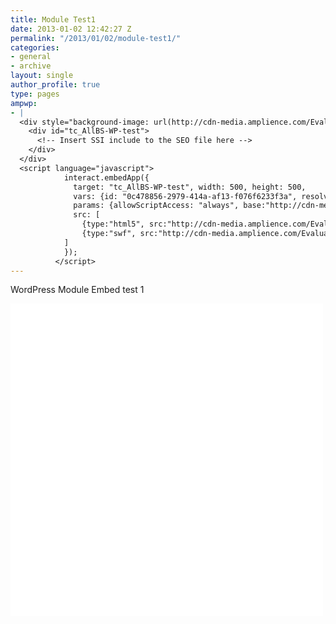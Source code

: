 ```yaml
---
title: Module Test1
date: 2013-01-02 12:42:27 Z
permalink: "/2013/01/02/module-test1/"
categories:
- general
- archive
layout: single
author_profile: true
type: pages
ampwp:
- |
  <div style="background-image: url(http://cdn-media.amplience.com/Evaluations/benco/0c478856-2979-414a-af13-f076f6233f3a.jpg); background-size: 500px 500px; height: 500px; width: 500px; background-color: #FFFFFF;">
    <div id="tc_AllBS-WP-test">
      <!-- Insert SSI include to the SEO file here -->
    </div>
  </div>
  <script language="javascript">
            interact.embedApp({
              target: "tc_AllBS-WP-test", width: 500, height: 500,
              vars: {id: "0c478856-2979-414a-af13-f076f6233f3a", resolveJSPath:"true"},
              params: {allowScriptAccess: "always", base:"http://cdn-media.amplience.com/Evaluations/benco/", wmode: "transparent" },
              src: [
                {type:"html5", src:"http://cdn-media.amplience.com/Evaluations/benco/tcplayer.js", xd: ["http://cdn-media.amplience.com/xd.html"]},
                {type:"swf", src:"http://cdn-media.amplience.com/Evaluations/benco/tcplayer.swf",version:"9.0.0"}
            ]
            });
          </script>
---
```


WordPress Module Embed test 1





<div style="background-image: url(http://cdn-media.amplience.com/Evaluations/benco/0c478856-2979-414a-af13-f076f6233f3a.jpg); background-size: 500px 500px; height: 500px; width: 500px; background-color: #FFFFFF;">
  <div id="tc_AllBS-WP-test">
    <!-- Insert SSI include to the SEO file here -->
  </div>
</div>
